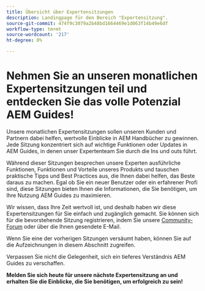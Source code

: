 ```yaml
---
title: Übersicht über Expertensitzungen
description: Landingpage für den Bereich "Expertensitzung".
source-git-commit: 474f9c3079a2b48bd1664469e1d063f14b49e6df
workflow-type: tm+mt
source-wordcount: '217'
ht-degree: 0%

---
```


# Nehmen Sie an unseren monatlichen Expertensitzungen teil und entdecken Sie das volle Potenzial AEM Guides!

Unsere monatlichen Expertensitzungen sollen unseren Kunden und Partnern dabei helfen, wertvolle Einblicke in AEM Handbücher zu gewinnen. Jede Sitzung konzentriert sich auf wichtige Funktionen oder Updates in AEM Guides, in denen unser Expertenteam Sie durch die Ins und outs führt.

Während dieser Sitzungen besprechen unsere Experten ausführliche Funktionen, Funktionen und Vorteile unseres Produkts und tauschen praktische Tipps und Best Practices aus, die Ihnen dabei helfen, das Beste daraus zu machen. Egal ob Sie ein neuer Benutzer oder ein erfahrener Profi sind, diese Sitzungen bieten Ihnen die Informationen, die Sie benötigen, um Ihre Nutzung AEM Guides zu maximieren.

Wir wissen, dass Ihre Zeit wertvoll ist, und deshalb haben wir diese Expertensitzungen für Sie einfach und zugänglich gemacht. Sie können sich für die bevorstehende Sitzung registrieren, indem Sie unsere [Community-Forum](https://experienceleaguecommunities.adobe.com/t5/experience-manager-guides/ct-p/aem-xml-documentation) oder über die Ihnen gesendete E-Mail.

Wenn Sie eine der vorherigen Sitzungen versäumt haben, können Sie auf die Aufzeichnungen in diesem Abschnitt zugreifen.

Verpassen Sie nicht die Gelegenheit, sich ein tieferes Verständnis AEM Guides zu verschaffen.

**Melden Sie sich heute für unsere nächste Expertensitzung an und erhalten Sie die Einblicke, die Sie benötigen, um erfolgreich zu sein!**